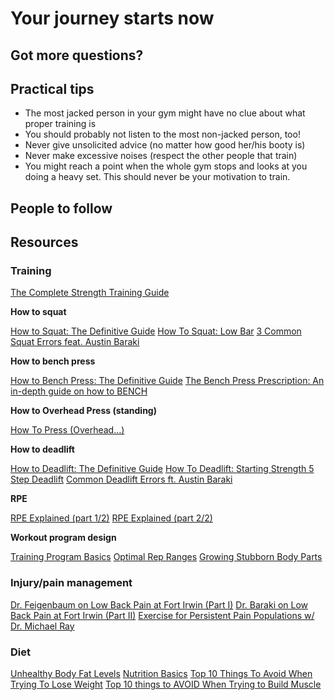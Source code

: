 # Your journey starts now

## Got more questions?

## Practical tips

- The most jacked person in your gym might have no clue about what proper training is
- You should probably not listen to the most non-jacked person, too!
- Never give unsolicited advice (no matter how good her/his booty is)
- Never make excessive noises (respect the other people that train)
- You might reach a point when the whole gym stops and looks at you doing a heavy set. This should never be your motivation to train.

## People to follow

## Resources

### Training

[The Complete Strength Training Guide](https://www.strongerbyscience.com/complete-strength-training-guide/)

**How to squat**

[How to Squat: The Definitive Guide](https://www.strongerbyscience.com/how-to-squat/)
[How To Squat: Low Bar](https://www.youtube.com/watch?v=vmNPOjaGrVE)
[3 Common Squat Errors feat. Austin Baraki](https://www.youtube.com/watch?v=NtX8GGbDCuc)

**How to bench press**

[How to Bench Press: The Definitive Guide](https://www.strongerbyscience.com/how-to-bench/)
[The Bench Press Prescription: An in-depth guide on how to BENCH](https://www.youtube.com/watch?v=1FWDde2IEPg)

**How to Overhead Press (standing)**

[How To Press (Overhead…)](https://www.youtube.com/watch?v=eNFXEEdfQp4)

**How to deadlift**

[How to Deadlift: The Definitive Guide](https://www.strongerbyscience.com/how-to-deadlift/)
[How To Deadlift: Starting Strength 5 Step Deadlift](https://www.youtube.com/watch?v=wYREQkVtvEc)
[Common Deadlift Errors ft. Austin Baraki](https://www.youtube.com/watch?v=NYN3UGCYisk)

**RPE**

[RPE Explained (part 1/2)](https://www.youtube.com/watch?v=WXQaEq4_2lY)
[RPE Explained (part 2/2)](https://www.youtube.com/watch?v=2xEYSsfiWIE)

**Workout program design**

[Training Program Basics](https://www.youtube.com/watch?v=SdCxO3_H3C4)
[Optimal Rep Ranges](https://www.youtube.com/watch?v=p9xP8P-LhOs)
[Growing Stubborn Body Parts](https://www.youtube.com/watch?v=2XmKyu4ruwc)

### Injury/pain management

[Dr. Feigenbaum on Low Back Pain at Fort Irwin (Part I)](https://www.youtube.com/watch?v=l9poXGU11ms)
[Dr. Baraki on Low Back Pain at Fort Irwin (Part II)](https://www.youtube.com/watch?v=JS5ZCCOv07c)
[Exercise for Persistent Pain Populations w/ Dr. Michael Ray](https://www.youtube.com/watch?v=sL-nL-hVKGY)

### Diet

[Unhealthy Body Fat Levels](https://www.youtube.com/watch?v=xcOaL9NM99g)
[Nutrition Basics](https://www.youtube.com/watch?v=hKTfuI_fpFM)
[Top 10 Things To Avoid When Trying To Lose Weight](https://www.youtube.com/watch?v=ACS7a6Khmuo)
[Top 10 things to AVOID When Trying to Build Muscle](https://www.youtube.com/watch?v=W9cTB1HFRY0)
